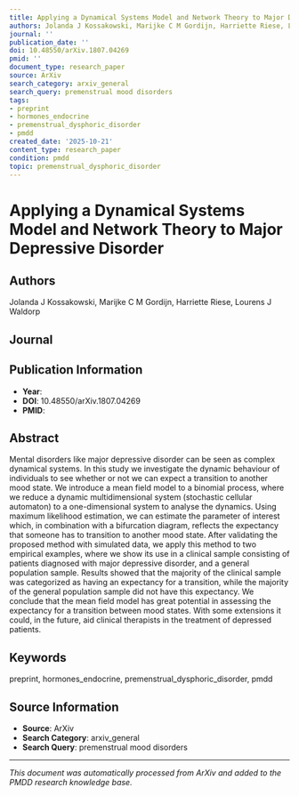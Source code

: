 ```yaml
---
title: Applying a Dynamical Systems Model and Network Theory to Major Depressive Disorder
authors: Jolanda J Kossakowski, Marijke C M Gordijn, Harriette Riese, Lourens J Waldorp
journal: ''
publication_date: ''
doi: 10.48550/arXiv.1807.04269
pmid: ''
document_type: research_paper
source: ArXiv
search_category: arxiv_general
search_query: premenstrual mood disorders
tags:
- preprint
- hormones_endocrine
- premenstrual_dysphoric_disorder
- pmdd
created_date: '2025-10-21'
content_type: research_paper
condition: pmdd
topic: premenstrual_dysphoric_disorder
---
```


# Applying a Dynamical Systems Model and Network Theory to Major Depressive Disorder

## Authors
Jolanda J Kossakowski, Marijke C M Gordijn, Harriette Riese, Lourens J Waldorp

## Journal


## Publication Information
- **Year**: 
- **DOI**: 10.48550/arXiv.1807.04269
- **PMID**: 

## Abstract
Mental disorders like major depressive disorder can be seen as complex dynamical systems. In this study we investigate the dynamic behaviour of individuals to see whether or not we can expect a transition to another mood state. We introduce a mean field model to a binomial process, where we reduce a dynamic multidimensional system (stochastic cellular automaton) to a one-dimensional system to analyse the dynamics. Using maximum likelihood estimation, we can estimate the parameter of interest which, in combination with a bifurcation diagram, reflects the expectancy that someone has to transition to another mood state. After validating the proposed method with simulated data, we apply this method to two empirical examples, where we show its use in a clinical sample consisting of patients diagnosed with major depressive disorder, and a general population sample. Results showed that the majority of the clinical sample was categorized as having an expectancy for a transition, while the majority of the general population sample did not have this expectancy. We conclude that the mean field model has great potential in assessing the expectancy for a transition between mood states. With some extensions it could, in the future, aid clinical therapists in the treatment of depressed patients.

## Keywords
preprint, hormones_endocrine, premenstrual_dysphoric_disorder, pmdd

## Source Information
- **Source**: ArXiv
- **Search Category**: arxiv_general
- **Search Query**: premenstrual mood disorders

---
*This document was automatically processed from ArXiv and added to the PMDD research knowledge base.*
